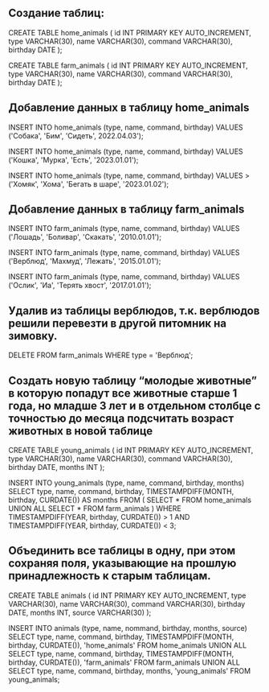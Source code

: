 ## Cоздание таблиц:

CREATE TABLE home_animals ( id INT PRIMARY KEY AUTO_INCREMENT, type VARCHAR(30), name VARCHAR(30), command VARCHAR(30), birthday DATE );

CREATE TABLE farm_animals ( id INT PRIMARY KEY AUTO_INCREMENT, type VARCHAR(30), name VARCHAR(30), command VARCHAR(30), birthday DATE );

## Добавление данных в таблицу home_animals

INSERT INTO home_animals (type, name, command, birthday) VALUES ('Собака', 'Бим', 'Сидеть', 2022.04.03');

INSERT INTO home_animals (type, name, command, birthday) VALUES ('Кошка', 'Мурка', 'Есть', '2023.01.01');

INSERT INTO home_animals (type, name, command, birthday) VALUES > ('Хомяк', 'Хома', 'Бегать в шаре', '2023.01.02');

## Добавление данных в таблицу farm_animals
INSERT INTO farm_animals (type, name, command, birthday) VALUES ('Лошадь', 'Боливар', 'Скакать', '2010.01.01');

INSERT INTO farm_animals (type, name, command, birthday) VALUES ('Верблюд', 'Махмуд', 'Лежать', '2015.01.01');

INSERT INTO farm_animals (type, name, command, birthday) VALUES ('Ослик', 'Иа', 'Терять хвост', '2017.01.01');

## Удалив из таблицы верблюдов, т.к. верблюдов решили перевезти в другой питомник на зимовку.

DELETE FROM farm_animals WHERE type = 'Верблюд';

## Создать новую таблицу “молодые животные” в которую попадут все животные старше 1 года, но младше 3 лет и в отдельном столбце с точностью до месяца подсчитать возраст животных в новой таблице

CREATE TABLE young_animals ( id INT PRIMARY KEY AUTO_INCREMENT, type VARCHAR(30), name VARCHAR(30), command VARCHAR(30), birthday DATE, months INT );

INSERT INTO young_animals (type, name, command, birthday, months) SELECT type, name, command, birthday, TIMESTAMPDIFF(MONTH, birthday, CURDATE()) AS months FROM ( SELECT * FROM home_animals UNION ALL SELECT * FROM farm_animals ) WHERE TIMESTAMPDIFF(YEAR, birthday, CURDATE()) > 1 AND TIMESTAMPDIFF(YEAR, birthday, CURDATE()) < 3;

## Объединить все таблицы в одну, при этом сохраняя поля, указывающие на прошлую принадлежность к старым таблицам.

CREATE TABLE animals ( id INT PRIMARY KEY AUTO_INCREMENT, type VARCHAR(30), name VARCHAR(30), command VARCHAR(30), birthday DATE, months INT, source VARCHAR(30) );

INSERT INTO animals (type, name, nommand, birthday, months, source) SELECT type, name, command, birthday, TIMESTAMPDIFF(MONTH, birthday, CURDATE()), 'home_animals' FROM home_animals UNION ALL SELECT type, name, command, birthday, TIMESTAMPDIFF(MONTH, birthday, CURDATE()), 'farm_animals' FROM farm_animals UNION ALL SELECT type, name, command, birthday, months, 'young_animals' FROM young_animals;
